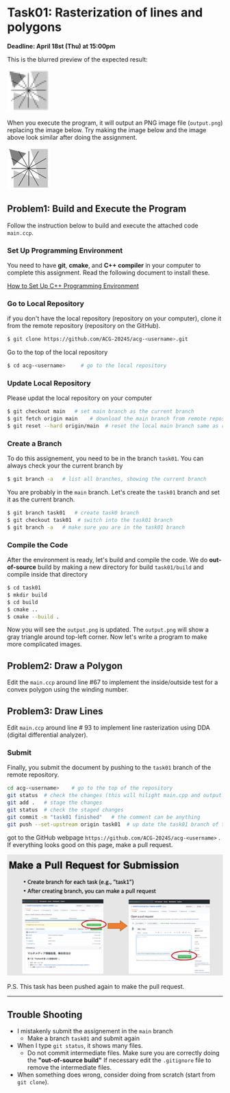 

# Task01: Rasterization of lines and polygons

**Deadline: April 18st (Thu) at 15:00pm**



This is the blurred preview of the expected result:

![preview](preview.png)


When you execute the program, it will output an PNG image file (`output.png`) replacing the image below. Try making the image below and the image above look similar after doing the assignment.

![output](output.png)

## Problem1: Build and Execute the Program

Follow the instruction below to build and execute the attached code `main.ccp`.

### Set Up Programming Environment 

You need to have **git**, **cmake**, and **C++ compiler** in your computer to complete this assignment. Read the following document to install these. 

[How to Set Up C++ Programming Environment](../doc/setup_env.md)

### Go to Local Repository

if you don't have the local repository (repository on your computer), clone it from the remote repository (repository on the GitHub).

```bash
$ git clone https://github.com/ACG-2024S/acg-<username>.git
```

Go to the top of the local repository

```bash
$ cd acg-<username>     # go to the local repository
```


### Update Local Repository

Please updat the local repository on your computer

```bash
$ git checkout main   # set main branch as the current branch
$ git fetch origin main    # download the main branch from remote repository
$ git reset --hard origin/main  # reset the local main branch same as remote repository
```

### Create a Branch

To do this assignement, you need to be in the branch `task01`.  You can always check your the current branch by

```bash
$ git branch -a   # list all branches, showing the current branch 
```

You are probably in the `main` branch. Let's create the `task01` branch and set it as the current branch.

```bash
$ git branch task01   # create task0 branch
$ git checkout task01  # switch into the task01 branch
$ git branch -a   # make sure you are in the task01 branch
```


### Compile the Code 

After the environment is ready, let's build and compile the code. We do **out-of-source** build by making a new directory for build `task01/build` and compile inside that directory
```bash
$ cd task01
$ mkdir build
$ cd build
$ cmake .. 
$ cmake --build .
```

Now you will see the `output.png` is updated. The `output.png` will show a gray triangle around top-left corner. Now let's write a program to make more complicated images. 

## Problem2: Draw a Polygon

Edit the `main.ccp` around line #67 to implement the inside/outside test for a convex polygon using the winding number. 



## Problem3: Draw Lines

Edit `main.ccp` around line # 93 to implement line rasterization using DDA (digital differential analyzer).




### Submit

Finally, you submit the document by pushing to the `task01` branch of the remote repository. 

```bash
cd acg-<username>    # go to the top of the repository
git status  # check the changes (this will hilight main.cpp and output.png)
git add .   # stage the changes
git status  # check the staged changes
git commit -m "task01 finished"   # the comment can be anything
git push --set-upstream origin task01  # up date the task01 branch of the remote repository
```

got to the GitHub webpage `https://github.com/ACG-2024S/acg-<username>` . If everything looks good on this page, make a pull request. 

![](../doc/pullrequest.png)

P.S. This task has been pushed again to make the pull request.


----



## Trouble Shooting

- I mistakenly submit the assignement in the `main` branch
  - Make a branch `task01` and submit again
- When I type `git status`, it shows many files. 
  - Do not commit intermediate files. Make sure you are correctly doing the **"out-of-source build"** If necessary edit the `.gitignore` file to remove the intermediate files.
- When something does wrong, consider doing from scratch (start from `git clone`).  

